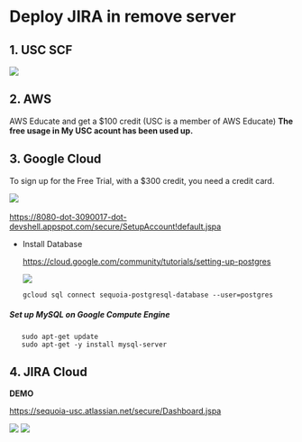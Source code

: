 

# Deploy JIRA in remove server

 ## 1. USC SCF

   ![](https://ws2.sinaimg.cn/large/006tKfTcgy1fjo5m0a3jyj30uu0fsn1h.jpg)

## 2. AWS

   AWS Educate and get a $100 credit (USC is a member of AWS Educate)
   **The free usage in My USC acount has been used up.**

## 3. Google Cloud

   To sign up for the Free Trial, with a $300 credit, you need a credit card.

   ![](https://ws2.sinaimg.cn/large/006tKfTcgy1fjo5s83kukj31ei062mym.jpg)		
   ​		
   https://8080-dot-3090017-dot-devshell.appspot.com/secure/SetupAccount!default.jspa

- Install Database

   https://cloud.google.com/community/tutorials/setting-up-postgres

   ![](https://ws4.sinaimg.cn/large/006tKfTcgy1fjo5tv7mkwj30h804ejs5.jpg)

   `gcloud sql connect sequoia-postgresql-database --user=postgres`


 ##### Set up MySQL on Google Compute Engine

```
   sudo apt-get update
   sudo apt-get -y install mysql-server
```

## 4. JIRA Cloud 

   **DEMO**

   https://sequoia-usc.atlassian.net/secure/Dashboard.jspa
   
   ![](https://ws2.sinaimg.cn/large/006tKfTcgy1fjo614t6zdj31c812ewix.jpg)
   ![](https://ws1.sinaimg.cn/large/006tKfTcgy1fjo7y0llhpj31kw0kwjy2.jpg)
​